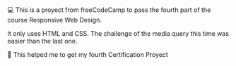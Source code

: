 💻 This is a proyect from freeCodeCamp to pass the fourth part of the course Responsive Web Design.

It only uses HTML and CSS. The challenge of the media query this time was easier than the last one.

🚀 This helped me to get my fourth Certification Proyect
